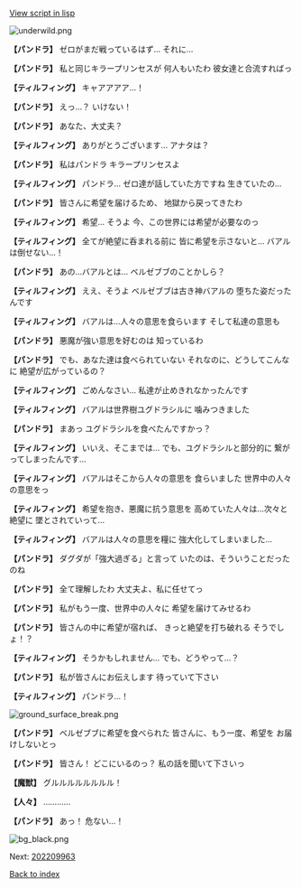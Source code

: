 [View script in lisp](../scripts/202209961.txt)

![underwild.png](../images/backgrounds/underwild.png)

**【パンドラ】**
ゼロがまだ戦っているはず…
それに…

**【パンドラ】**
私と同じキラープリンセスが
何人もいたわ
彼女達と合流すればっ

**【ティルフィング】**
キャアアアア…！

**【パンドラ】**
えっ…？
いけない！

**【パンドラ】**
あなた、大丈夫？

**【ティルフィング】**
ありがとうございます…
アナタは？

**【パンドラ】**
私はパンドラ
キラープリンセスよ

**【ティルフィング】**
パンドラ…
ゼロ達が話していた方ですね
生きていたの…

**【パンドラ】**
皆さんに希望を届けるため、
地獄から戻ってきたわ

**【ティルフィング】**
希望…
そうよ
今、この世界には希望が必要なのっ

**【ティルフィング】**
全てが絶望に呑まれる前に
皆に希望を示さないと…
バアルは倒せない…！

**【パンドラ】**
あの…バアルとは…
ベルゼブブのことかしら？

**【ティルフィング】**
ええ、そうよ
ベルゼブブは古き神バアルの
堕ちた姿だったんです

**【ティルフィング】**
バアルは…人々の意思を食らいます
そして私達の意思も

**【パンドラ】**
悪魔が強い意思を好むのは
知っているわ

**【パンドラ】**
でも、あなた達は食べられていない
それなのに、どうしてこんなに
絶望が広がっているの？

**【ティルフィング】**
ごめんなさい…
私達が止めきれなかったんです

**【ティルフィング】**
バアルは世界樹ユグドラシルに
噛みつきました

**【パンドラ】**
まあっ
ユグドラシルを食べたんですかっ？

**【ティルフィング】**
いいえ、そこまでは…
でも、ユグドラシルと部分的に
繋がってしまったんです…

**【ティルフィング】**
バアルはそこから人々の意思を
食らいました
世界中の人々の意思をっ

**【ティルフィング】**
希望を抱き、悪魔に抗う意思を
高めていた人々は…次々と絶望に
墜とされていって…

**【ティルフィング】**
バアルは人々の意思を糧に
強大化してしまいました…

**【パンドラ】**
ダグダが「強大過ぎる」と言って
いたのは、そういうことだったのね

**【パンドラ】**
全て理解したわ
大丈夫よ、私に任せてっ

**【パンドラ】**
私がもう一度、世界中の人々に
希望を届けてみせるわ

**【パンドラ】**
皆さんの中に希望が宿れば、
きっと絶望を打ち破れる
そうでしょ！？

**【ティルフィング】**
そうかもしれません…
でも、どうやって…？

**【パンドラ】**
私が皆さんにお伝えします
待っていて下さい

**【ティルフィング】**
パンドラ…！

![ground_surface_break.png](../images/backgrounds/ground_surface_break.png)

**【パンドラ】**
ベルゼブブに希望を食べられた
皆さんに、もう一度、希望を
お届けしないとっ

**【パンドラ】**
皆さん！
どこにいるのっ？
私の話を聞いて下さいっ

**【魔獣】**
グルルルルルルルル！

**【人々】**
…………

**【パンドラ】**
あっ！
危ない…！

![bg_black.png](../images/backgrounds/bg_black.png)


Next: [202209963](202209963.md)

[Back to index](index.md)
